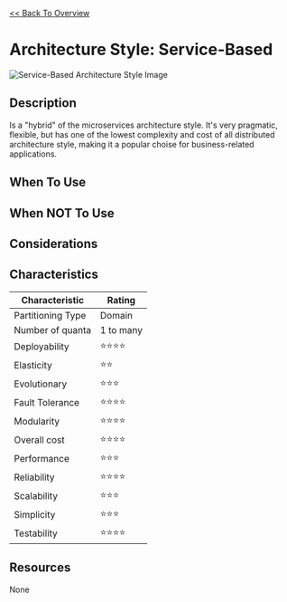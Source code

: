 [<< Back To Overview](./readme.md)

# Architecture Style: Service-Based

![Service-Based Architecture Style Image](https://fundamentalsofsoftwarearchitecture.com/images/book/fosa_1301.png)

## Description

Is a "hybrid" of the microservices architecture style. It's very pragmatic, flexible, but has one of the lowest complexity and cost of all distributed architecture style, making it a popular choise for business-related applications.

## When To Use

## When NOT To Use

## Considerations

## Characteristics

| Characteristic    | Rating       |
| ---               | ---          |
| Partitioning Type | Domain    |
| Number of quanta  | 1 to many            |
| Deployability     | ⭐⭐⭐⭐           |
| Elasticity        | ⭐⭐           |
| Evolutionary      | ⭐⭐⭐           |
| Fault Tolerance   | ⭐⭐⭐⭐           |
| Modularity        | ⭐⭐⭐⭐           |
| Overall cost      | ⭐⭐⭐⭐ |
| Performance       | ⭐⭐⭐        |
| Reliability       | ⭐⭐⭐⭐      |
| Scalability       | ⭐⭐⭐           |
| Simplicity        | ⭐⭐⭐ |
| Testability       | ⭐⭐⭐⭐        |

## Resources

None